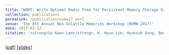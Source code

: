 ```yaml
---
title: "WORT: Write Optimal Radix Tree for Persistent Memory Storage Systems"
collection: publications
permalink: /publication/nvmw17_wort
venue: 'The 8th Annual Non-Volatile Memories Workshop (NVMW 2017)'
date: 2017-03-12
citation: '<strong>Se Kwon Lee</strong>, K. Hyun Lim, Hyunsub Song, Beomseok Nam, and Sam H. Noh. <i>The 8th Annual Non-Volatile Memories Workshop</i> (<strong>NVMW 2017</strong>, Extended abstract of FAST 2017 paper).'
---
```

[[pdf]](http://sekwonlee.github.io/files/nvmw17_wort.pdf)
[[slides]](http://sekwonlee.github.io/files/nvmw17_wort_slide.pdf)
